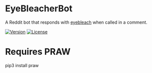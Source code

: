 # EyeBleacherBot
A Reddit bot that responds with [eyebleach](https://www.urbandictionary.com/define.php?term=eye+bleach) when called in a comment.

[![Version](https://poser.pugx.org/balrok/web_video/version)](//packagist.org/packages/balrok/web_video)
[![License](https://poser.pugx.org/ali-irawan/xtra/license.svg)](https://poser.pugx.org/ali-irawan/xtra/license.svg)

# Requires PRAW

pip3 install praw
